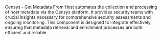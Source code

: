 Censys - Get Metadata From Host automates the collection and processing of host metadata via the Censys platform. It provides security teams with crucial insights necessary for comprehensive security assessments and ongoing monitoring. This component is designed to integrate effectively, ensuring that metadata retrieval and enrichment processes are both efficient and reliable.
